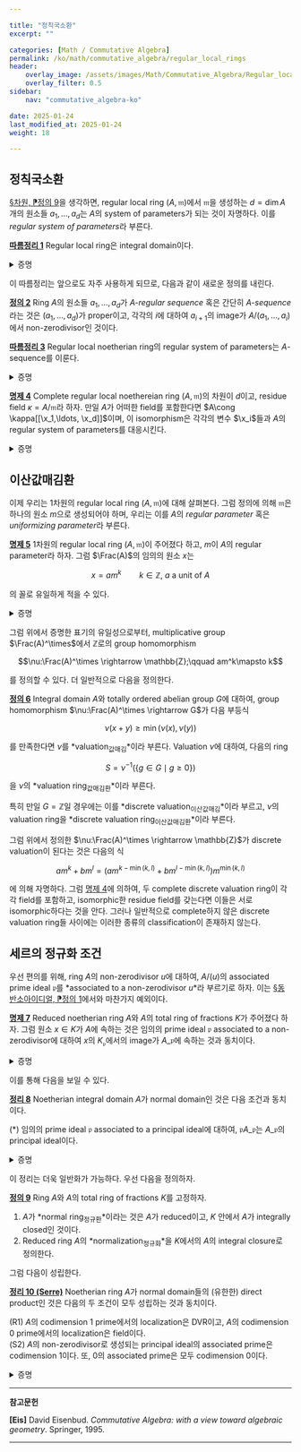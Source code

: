 ```yaml
---

title: "정칙국소환"
excerpt: ""

categories: [Math / Commutative Algebra]
permalink: /ko/math/commutative_algebra/regular_local_rings
header:
    overlay_image: /assets/images/Math/Commutative_Algebra/Regular_local_rings.png
    overlay_filter: 0.5
sidebar: 
    nav: "commutative_algebra-ko"

date: 2025-01-24
last_modified_at: 2025-01-24
weight: 18

---
```


## 정칙국소환

[§차원, ⁋정의 9](/ko/math/commutative_algebra/Krull_dimension#def9)을 생각하면, regular local ring $(A, \mathfrak{m})$에서 $\mathfrak{m}$을 생성하는 $d=\dim A$개의 원소들 $a_1,\ldots, a_d$는 $A$의 system of parameters가 되는 것이 자명하다. 이를 *regular system of parameters*라 부른다. 

<div class="proposition" markdown="1">

<ins id="cor1">**따름정리 1**</ins> Regular local ring은 integral domain이다. 

</div>
<details class="proof" markdown="1">
<summary>증명</summary>

$(A, \mathfrak{m})$의 차원에 대한 귀납법으로 증명한다. $d=0$인 경우는 $A$가 field이므로 증명할 것이 없다. $\dim A=d$인 경우까지 주어진 주장이 성립한다 가정하고 $\dim A=d+1$인 경우를 보이자. 그럼 특히 $\mathfrak{m}\neq 0$이므로 [§정수적 확장, ⁋보조정리 8](/ko/math/commutative_algebra/integral_extension#lem8)로부터 $\mathfrak{m}\neq \mathfrak{m}^2$임을 안다. 한편, [§동반소아이디얼, ⁋정리 7](/ko/math/commutative_algebra/associated_primes#thm7)로부터 $A$의 minimal prime ideal들은 유한하다는 것을 안다. 이들을 $\mathfrak{p}\_1,\ldots, \mathfrak{p}\_k$라 하자. 만일

$$\mathfrak{m}\subseteq \mathfrak{m}^2\cup \mathfrak{p}_1\cup\cdots\cup \mathfrak{p}_k$$

라면 [§동반소아이디얼, ⁋보조정리 2](/ko/math/commutative_algebra/associated_primes#lem2)과 위의 계산 $\mathfrak{m}\neq \mathfrak{m}^2$에 의해 $\mathfrak{m}=\mathfrak{p}\_i$여야 하고, 이는

$$d+1=\dim A=\codim \mathfrak{m}=\codim \mathfrak{p}_i=0$$

이 되어 모순이므로 우리는 반드시 적당한 $a\in \mathfrak{m}$이 존재하여 $a\not\in \mathfrak{m}^2\cup \mathfrak{p}\_1\cup\cdots\cup \mathfrak{p}\_k$여야 함을 안다. 

이제 $A'=A/(a)$라 하고, $A'$의 maximal ideal $\mathfrak{m}'=\mathfrak{m}A'$를 생각하자. 그럼 $a$의 선택에 의하여, $A'$의 prime ideal들 중에는 $\mathfrak{p}\_i$에 대응되는 것이 없으므로 반드시 $\dim A'<\dim A$가 성립하며, 이를 [§매개계, ⁋따름정리 6](/ko/math/commutative_algebra/system_of_parameters#cor6)과 종합하면 $\dim A'=d-1$인 것을 안다. 따라서 다음 식

$$\mathfrak{m}'/(\mathfrak{m}')^2=\mathfrak{m}/(\mathfrak{m}^2+(a))$$

과 [§정수적 확장, ⁋보조정리 8](/ko/math/commutative_algebra/integral_extension#lem8)로부터 $\mathfrak{m}'$이 $(d-1)$개의 원소로 생성되는 것을 알고, 따라서 귀납적 가정에 의해 $A'$는 integral domain이다. 즉, $(a)$는 prime ideal이며, 따라서 어떤 $i$에 대해 $\mathfrak{p}\_i\subsetneq (a)$가 성립한다. 

이제 임의의 $x\in \mathfrak{p}\_i$에 대하여, $x=\alpha a$이도록 하는 $\alpha\in A$를 택하자. 그럼 $a\not\in \mathfrak{p}\_i$이므로 $\alpha\in \mathfrak{p}\_i$이고, 따라서 $\mathfrak{p}\_i=a \mathfrak{p}\_i$이며 이로부터 $\mathfrak{p}\_i=\mathfrak{m}\mathfrak{p}\_i$이다. 다시 [§정수적 확장, ⁋보조정리 8](/ko/math/commutative_algebra/integral_extension#lem8)를 적용하면 $\mathfrak{p}\_i=0$이므로 $A$는 integral domain이다. 

</details>

이 따름정리는 앞으로도 자주 사용하게 되므로, 다음과 같이 새로운 정의를 내린다.

<div class="definition" markdown="1">

<ins id="def2">**정의 2**</ins> Ring $A$의 원소들 $a_1,\ldots, a_d$가 *$A$-regular sequence* 혹은 간단히 *$A$-sequence*라는 것은 $(a_1,\ldots, a_d)$가 proper이고, 각각의 $i$에 대하여 $a_{i+1}$의 image가 $A/(a_1,\ldots, a_i)$에서 non-zerodivisor인 것이다. 

</div>

<div class="proposition" markdown="1">

<ins id="cor3">**따름정리 3**</ins> Regular local noetherian ring의 regular system of parameters는 $A$-sequence를 이룬다.

</div>
<details class="proof" markdown="1">
<summary>증명</summary>

각각의 $i$에 대하여 $A/(a_1,\ldots, a_i)$도 regular local ring이고, [따름정리 1](#cor1)에 의해 이는 integral domain이며 $x_{i+1}$은 이 ring의 $0$이 아닌 원소가 된다.

</details>

<div class="proposition" markdown="1">

<ins id="prop4">**명제 4**</ins> Complete regular local noethereian ring $(A, \mathfrak{m})$의 차원이 $d$이고, residue field $\kappa=A/\mathfrak{m}$라 하자. 만일 $A$가 어떠한 field를 포함한다면 $A\cong \kappa[[\x_1,\ldots, \x_d]]$이며, 이 isomorphism은 각각의 변수 $\x_i$들과 $A$의 regular system of parameters를 대응시킨다.

</div>
<details class="proof" markdown="1">
<summary>증명</summary>

[§완비화의 성질들, ⁋정리 8](/ko/math/commutative_algebra/properties_of_completion#thm8)에 의하여, 주어진 가정으로부터 $A$가 $\kappa$를 포함해야 한다는 것을 안다. 이제 [§완비화의 성질들, ⁋정리 5](/ko/math/commutative_algebra/properties_of_completion#thm5)의 첫째 결과에 의하여 $\kappa$-algebra homomorphism $\phi:\kappa[[\x_1,\ldots, \x_d]]\rightarrow A$를 얻으며, 둘째 결과에 의하여 $\phi$는 surjective이다. 한편 $\kappa[[\x_1,\ldots, \x_d]]$는 [따름정리 1](#cor1)에 의하여 $d$차원이므로 

$$d=\dim A=\dim \im(\phi)=\dim \kappa[[\x_1,\ldots,\x_d]]/\ker\phi\leq \dim \kappa[[\x_1,\ldots, \x_d]]-\codim \ker\phi=d-\codim\ker\phi$$

이고, 이것이 참이기 위해서는 반드시 $\codim\ker\phi=0$이어야 한다. 그런데 $\kappa[[\x_1,\ldots, \x_d]]$는 [§매개계, ⁋따름정리 10](/ko/math/commutative_algebra/system_of_parameters#cor10)에 의하여 integral domain이므로, 이는 곧 $\ker\phi=0$이라는 뜻이다. 

</details>

## 이산값매김환

이제 우리는 $1$차원의 regular local ring $(A,\mathfrak{m})$에 대해 살펴본다. 그럼 정의에 의해 $\mathfrak{m}$은 하나의 원소 $m$으로 생성되어야 하며, 우리는 이를 $A$의 *regular parameter* 혹은 *uniformizing parameter*라 부른다. 

<div class="proposition" markdown="1">

<ins id="prop5">**명제 5**</ins> 1차원의 regular local ring $(A, \mathfrak{m})$이 주어졌다 하고, $m$이 $A$의 regular parameter라 하자. 그럼 $\Frac(A)$의 임의의 원소 $x$는 

$$x=a m^k\qquad \text{$k\in \mathbb{Z}$, $a$ a unit of $A$}$$

의 꼴로 유일하게 적을 수 있다. 

</div>
<details class="proof" markdown="1">
<summary>증명</summary>

우선 $A$는 [따름정리 1](#cor1)으로부터 integral domain이다. 이제 [§부풀림 대수, ⁋따름정리 8](/ko/math/commutative_algebra/blowup_algebra#cor8)에 의하여 $\bigcap \mathfrak{m}^i=0$이므로, $0$이 아닌 임의의 $x\in A$에 대하여 $x\in \mathfrak{m}^i$를 성립하도록 하는 index $i$는 유한히 많다. 이들 중 가장 큰 것을 $k$라 하면, $x\in \mathfrak{m}^k=(m^k)$인 것으로부터 $x=am^k$이도록 하는 $a\in A$가 존재한다. 그럼 $k$의 maximality에 의하여 $a$는 $A$의 unit이다. 

이제 $\Frac(A)$의 임의의 원소 $x$가 주어졌다 하자. $x=x_1/x_2$라 하면, 위의 논증에 의하여 

$$x=\frac{x_1}{x_2}=\frac{a_1m^{k_1}}{a_2m^{k_2}}=a_1a_2^{-1}m^{k_1-k_2}=am^k$$

로 적을 수 있다. 이 때 $a=a_1a_2^{-1}$이 unit이며, 이 표기의 유일성은 거의 자명하다. 

</details>

그럼 위에서 증명한 표기의 유일성으로부터, multiplicative group $\Frac(A)^\times$에서 $\mathbb{Z}$로의 group homomorphism 

$$\nu:\Frac(A)^\times \rightarrow \mathbb{Z};\qquad am^k\mapsto k$$

를 정의할 수 있다. 더 일반적으로 다음을 정의한다. 

<div class="definition" markdown="1">

<ins id="def6">**정의 6**</ins> Integral domain $A$와 totally ordered abelian group $G$에 대하여, group homomorphism $\nu:\Frac(A)^\times \rightarrow G$가 다음 부등식

$$\nu(x+y)\geq \min(\nu(x), \nu(y))$$

를 만족한다면 $\nu$를 *valuation<sub>값매김</sub>*이라 부른다. Valuation $\nu$에 대하여, 다음의 ring

$$S=\nu^{-1}\left(\{g\in G\mid g\geq 0\}\right)$$

을 $\nu$의 *valuation ring<sub>값매김환</sub>*이라 부른다. 

특히 만일 $G=\mathbb{Z}$일 경우에는 이를 *discrete valuation<sub>이산값매김</sub>*이라 부르고, $\nu$의 valuation ring을 *discrete valuation ring<sub>이산값매김환</sub>*이라 부른다. 

</div>

그럼 위에서 정의한 $\nu:\Frac(A)^\times \rightarrow \mathbb{Z}$가 discrete valuation이 된다는 것은 다음의 식

$$am^k+bm^l=(am^{k-\min(k,l)}+bm^{l-\min(k,l)})m^{\min(k,l)}$$

에 의해 자명하다. 그럼 [명제 4](#prop4)에 의하여, 두 complete discrete valuation ring이 각각 field를 포함하고, isomorphic한 residue field를 갖는다면 이들은 서로 isomorphic하다는 것을 안다. 그러나 일반적으로 complete하지 않은 discrete valuation ring들 사이에는 이러한 종류의 classification이 존재하지 않는다.

## 세르의 정규화 조건

우선 편의를 위해, ring $A$의 non-zerodivisor $u$에 대하여, $A/(u)$의 associated prime ideal $\mathfrak{p}$를 *associated to a non-zerodivisor $u$*라 부르기로 하자. 이는 [§동반소아이디얼, ⁋정의 1](/ko/math/commutative_algebra/associated_primes#def1)에서와 마찬가지 예외이다. 

<div class="proposition" markdown="1">

<ins id="prop7">**명제 7**</ins> Reduced noetherian ring $A$와 $A$의 total ring of fractions $K$가 주어졌다 하자. 그럼 원소 $x\in K$가 $A$에 속하는 것은 임의의 prime ideal $\mathfrak{p}$ associated to a non-zerodivisor에 대하여 $x$의 $K_\mathfrak{p}$에서의 image가 $A\_\mathfrak{p}$에 속하는 것과 동치이다. 

</div>
<details class="proof" markdown="1">
<summary>증명</summary>

정의에 의해 $K$의 원소는 임의의 $a\in A$와 non-zerodivisor $u\in A$에 대하여 $a/u$의 꼴이다. 이제

$$\frac{a}{u}\in A\iff a\in (u)\iff a=0\mod{(u)}\iff \epsilon_\mathfrak{p}(a)= 0\text{ in $(A/(u))_\mathfrak{p}=A_\mathfrak{p}/(u)A_\mathfrak{p}$ for all $\mathfrak{p}$ associated prime of $A/(u)$}$$

가 성립한다. 여기서 $\epsilon_\mathfrak{p}: A \rightarrow A_\mathfrak{p}$는 canonical morphism이고, 마지막 동치는 [§동반소아이디얼, ⁋따름정리 4](/ko/math/commutative_algebra/associated_primes#cor4)에 의한 것이다. 그럼 임의의 prime ideal $\mathfrak{p}$ associated to a non-zerodivisor에 대하여, 

$$\epsilon_\mathfrak{p}(a)\in(u)A_\mathfrak{p}$$

이다. 한편, $A$가 reduced이므로 $K$는 field들의 유한한 direct product이고 ([§동반소아이디얼, ⁋따름정리 8](/ko/math/commutative_algebra/associated_primes#cor8)), localization은 유한한 direct product와 commute하므로 $A\_\mathfrak{p}$의 total ring of fractions와 $K_\mathfrak{p}$를 identify할 수 있다. 이 identification을 통해 위의 포함관계를 다시 살펴보면 원하는 결과를 얻는다. 

</details>

이를 통해 다음을 보일 수 있다.

<div class="proposition" markdown="1">

<ins id="thm8">**정리 8**</ins> Noetherian integral domain $A$가 normal domain인 것은 다음 조건과 동치이다. 

($\ast$) 임의의 prime ideal $\mathfrak{p}$ associated to a principal ideal에 대하여, $\mathfrak{p}A\_\mathfrak{p}$는 $A\_\mathfrak{p}$의 principal ideal이다. 

</div>
<details class="proof" markdown="1">
<summary>증명</summary>

우선 ($\ast$)를 가정하고 $A$가 normal domain임을 보인다. 그런데 공통의 quotient field를 갖는 normal domain들이 주어졌다 하면, 이들의 교집합 또한 normal domain이 되는 것이 자명하다. 따라서 다음 식

$$A=\bigcap_\text{\scriptsize$\mathfrak{p}$ associated to a principal ideal}A_\mathfrak{p}$$

을 보이면 충분하며, 여기서 $A\_\mathfrak{p}$는 $A$의 quotient field $K$의 부분집합으로 본 것이다. 이제 보이고자 하는 주장은 [명제 7](#prop7)에서 더 일반적인 경우에 다루었다. 

거꾸로 $A$가 normal domain이라 하고, $\mathfrak{p}$가 principal ideal $\mathfrak{a}=(a)$의 associated prime이라 하자. 즉

$$\mathfrak{p}=\ann(b+\mathfrak{a})$$

이며, 우리는 $\mathfrak{p}A\_\mathfrak{p}$가 $A\_\mathfrak{p}$의 principal ideal인 것을 보여야 한다. 이는 어차피 localization에 대한 것이므로, $(A,\mathfrak{p})$가 local ring이었다고 가정해도 상관 없으며, 이 때 $K$를 $A$의 field of fraction이라 하고, $\mathfrak{p}$의 inverse

$$\mathfrak{p}^{-1}=\{x\in K\mid x \mathfrak{p}\subseteq A\}$$

를 생각하면 $\mathfrak{p}^{-1}\mathfrak{p}$는 $\mathfrak{p}$와 $A$ 사이의 ideal이다. 이제 $\mathfrak{p}$의 maximality로부터 $\mathfrak{p}^{-1}\mathfrak{p}=\mathfrak{p}$이거나 $\mathfrak{p}^{-1}\mathfrak{p}=A$가 성립해야 한다. 그런데 만일 $\mathfrak{p}^{-1}\mathfrak{p}=\mathfrak{p}$라면 [§정수적 확장, ⁋보조정리 5](/ko/math/commutative_algebra/integral_extension#lem5)에 의하여 $\mathfrak{p}^{-1}$의 임의의 원소는 integral이고, 따라서 $\mathfrak{p}^{-1}\subseteq A$이다. 그런데 $\mathfrak{p}b\subseteq (a)$이므로, $b/a\in \mathfrak{p}^{-1}$이고 이로부터 $b\in (a)$가 되어 모순이다. 

따라서 $\mathfrak{p}\mathfrak{p}^{-1}=A$여야 한다. 또, $(A, \mathfrak{p})$가 local이므로, 이 두 조건을 종합하면 적당한 $x\in \mathfrak{p}^{-1}$에 대하여 $x \mathfrak{p}=A$여야 함을 안다. 따라서 $\mathfrak{p}=A x^{-1}$은 principal이다. 

</details>

이 정리는 더욱 일반화가 가능하다. 우선 다음을 정의하자.

<div class="definition" markdown="1">

<ins id="def9">**정의 9**</ins> Ring $A$와 $A$의 total ring of fractions $K$를 고정하자.

1. $A$가 *normal ring<sub>정규환</sub>*이라는 것은 $A$가 reduced이고, $K$ 안에서 $A$가 integrally closed인 것이다.
2. Reduced ring $A$의 *normalization<sub>정규화</sub>*을 $K$에서의 $A$의 integral closure로 정의한다.

</div>

그럼 다음이 성립한다.

<div class="proposition" markdown="1">

<ins id="thm10">**정리 10 (Serre)**</ins> Noetherian ring $A$가 normal domain들의 (유한한) direct product인 것은 다음의 두 조건이 모두 성립하는 것과 동치이다.

(R1) $A$의 codimension $1$ prime에서의 localization은 DVR이고, $A$의 codimension $0$ prime에서의 localization은 field이다.  
(S2) $A$의 non-zerodivisor로 생성되는 principal ideal의 associated prime은 codimension $1$이다. 또, $0$의 associated prime은 모두 codimension $0$이다. 

</div>
<details class="proof" markdown="1">
<summary>증명</summary>

우선 일반적으로, noetherian ring $A$가 다른 ring들의 direct product

$$A=A_1\times\cdots A_n$$

이고, 이 ring의 임의의 prime ideal은 prime ideal $\mathfrak{p}\_k\subseteq A_k$에 대해

$$A_1\times\cdots\times A_{k-1}\times \mathfrak{p}_k\times A_{k+1}\times\cdots\times A_n$$

의 꼴로 나타나며, $0$의 associated prime ideal은 위의 꼴에서 $\mathfrak{p}\_k$를 $0$의 ($A_k$에서의) associated prime으로 두면 된다. 마찬가지로 $A$의 non-zerodivisor 

$$a=(a_1,\ldots, a_n),\qquad\text{$a_i$ a non-zerodivisor of $A_i$}$$

의 associated prime은 $\mathfrak{p}\_k$를 $a_k$의 associated prime으로 둔 것과 같다. 

이제 주장을 증명하자. 우선 각각의 $A_i$가 normal이라면 (S2)조건은 [정리 8](#thm8)의 결과로 얻어지고, (R1) 조건은 $A$의 codimension $c$짜리 prime ideal $\mathfrak{p}$에서의 localization을 위에서의 $\mathfrak{p}$의 묘사를 통해 $A_k$에서의 codimension $c$ prime $\mathfrak{p}\_k$에서의 localization으로 볼 수 있기 때문에 성립한다.

거꾸로 R1S2 조건이 성립한다 하자. 그럼 우선 $R$은 reduced ring이다. 이는 만일

$$0=\bigcap \mathfrak{q}_i,\qquad\text{$\mathfrak{q}_i$ a $\mathfrak{p}_i$-primary ideal}$$

가 $0$의 minimal primary decomposition이라면 여기에 등장하는 $\mathfrak{p}_i$들은 모두 S2 조건에 의해 codimension $0$ ideal들이고, R1 조건에 의해 여기에서의 localization이 field임을 안다. 따라서 [명제 7](#prop7)을 적용할 수 있고, 여기에 [§조르단-횔더 정리, ⁋정리 5](/ko/math/commutative_algebra/Jordan-Holder_theorem#thm5)를 적용해주면 원하는 결과를 얻는다. 

</details>

---

**참고문헌**

**[Eis]** David Eisenbud. *Commutative Algebra: with a view toward algebraic geometry*. Springer, 1995. 

---